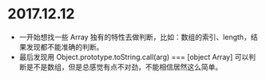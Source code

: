 # 2017.12.12

- 一开始想找一些 Array 独有的特性去做判断，比如：数组的索引、length，结果发现都不能准确的判断。
- 最后发现用 Object.prototype.toString.call(arg) === [object Array] 可以判断是不是数组，但是总感觉有点不对劲，不能相信居然这么简单。
